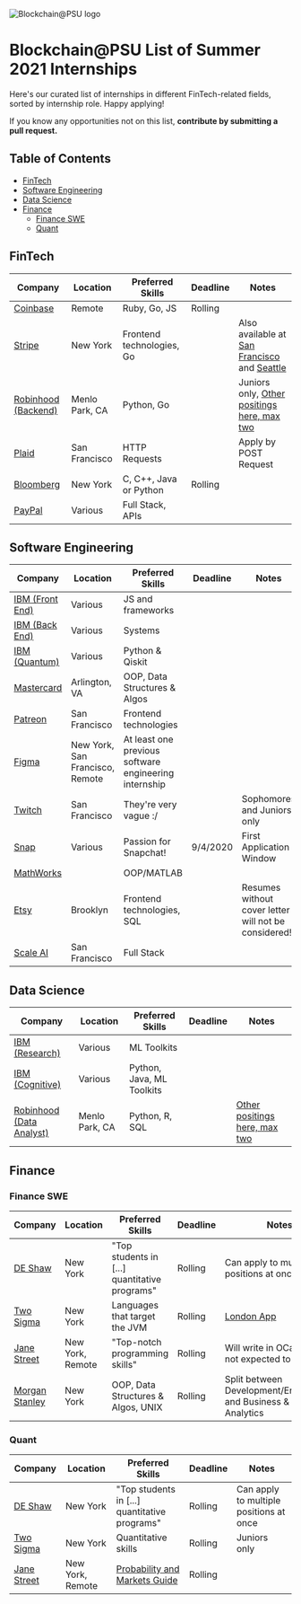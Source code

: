 ![Blockchain@PSU logo](https://avatars3.githubusercontent.com/u/60204923?s=200&v=4)

# Blockchain@PSU List of Summer 2021 Internships

Here's our curated list of internships in different FinTech-related fields, sorted by internship role. Happy applying!

If you know any opportunities not on this list, **contribute by submitting a pull request.**

## Table of Contents

- [FinTech](#fintech)
- [Software Engineering](#software-engineering)
- [Data Science](#data-science)
- [Finance](#finance)
  - [Finance SWE](#finance-swe)
  - [Quant](#quant)

## FinTech

| Company | Location | Preferred Skills | Deadline | Notes |
| --- | --- | --- | --- | --- |
| [Coinbase](https://coinbase.com/careers/positions/1724656) | Remote | Ruby, Go, JS | Rolling | |
|[Stripe](https://stripe.com/jobs/listing/2021-software-engineering-intern/2162713) | New York | Frontend technologies, Go | | Also available at [San Francisco](https://stripe.com/jobs/listing/2021-software-engineering-intern/2162713) and [Seattle](https://stripe.com/jobs/listing/2021-software-engineering-intern/2162713) |
| [Robinhood (Backend)](https://boards.greenhouse.io/robinhood/jobs/2214461) | Menlo Park, CA | Python, Go | | Juniors only, [Other positings here, max two](https://boards.greenhouse.io/robinhood) |  
| [Plaid](https://plaid.com/job/?id=4e0c92e3-4c27-44a1-8d9d-be4fa18f987c) | San Francisco | HTTP Requests | | Apply by POST Request |
| [Bloomberg](https://careers.bloomberg.com/job/detail/84150) | New York | C, C++, Java or Python | Rolling | 
| [PayPal](https://jobsearch.paypal-corp.com/en-US/search?keywords=%22software%20engineer%20intern%22&location=&facetcountry=us) | Various | Full Stack, APIs | 

## Software Engineering

| Company | Location | Preferred Skills | Deadline | Notes |
| --- | --- | --- | --- | --- |
| [IBM (Front End)](https://careers.ibm.com/ShowJob/Id/961831/Front-End-Developer-Summer-Intern-2021/?lang=en) | Various | JS and frameworks |
| [IBM (Back End)](https://careers.ibm.com/ShowJob/Id/961980/Back-End-Developer-Summer-Intern-2021/?lang=en) | Various | Systems | 
| [IBM (Quantum)](https://careers.ibm.com/ShowJob/Id/962215/Undergraduate-Quantum-Engineering-Summer-Intern-2021/?lang=en) | Various | Python & Qiskit | 
| [Mastercard](https://mastercard.wd1.myworkdayjobs.com/en-US/Campus/job/Arlington-Virginia/Software-Development-Engineer-Intern--Summer-2021-_R-111190) | Arlington, VA | OOP, Data Structures & Algos | 
| [Patreon](https://boards.greenhouse.io/patreon/jobs/2294211) | San Francisco | Frontend technologies |
| [Figma](https://jobs.lever.co/figma/4fe2557e-3ac3-49ea-8330-9e6c49493f8e) | New York, San Francisco, Remote | At least one previous software engineering internship | 
| [Twitch](https://boards.greenhouse.io/twitch/jobs/4827849002) | San Francisco | They're very vague :/ | | Sophomores and Juniors only |
| [Snap](https://wd1.myworkdaysite.com/recruiting/snapchat/snap/job/Los-Angeles-California/Software-Engineer-Intern---Fall-2021--August-17---Sept-4-_R0014581) | Various | Passion for Snapchat! |9/4/2020 | First Application Window |
| [MathWorks](https://www.mathworks.com/company/jobs/opportunities/10071-edg-intern-bachelor-computer-science-majors?keywords=intern&location%5B%5D=US) | | OOP/MATLAB |
| [Etsy](https://www.etsy.com/careers/job/743999718641018) | Brooklyn | Frontend technologies, SQL | | Resumes without cover letter will not be considered! | 
| [Scale AI](https://scale.com/careers/c82fd6f5-daa9-42b5-8183-4af35c33ca03) | San Francisco | Full Stack | 

## Data Science

| Company | Location | Preferred Skills | Deadline | Notes |
| --- | --- | --- | --- | --- |
| [IBM (Research)](https://careers.ibm.com/ShowJob/Id/955992/Intern-Research-Undergrade-2021/?lang=en) | Various | ML Toolkits | 
| [IBM (Cognitive)](https://careers.ibm.com/ShowJob/Id/961985/Cognitive-Developer-Summer-Intern-2021/?lang=en) | Various | Python, Java, ML Toolkits |
| [Robinhood (Data Analyst)](https://boards.greenhouse.io/robinhood/jobs/2275112) | Menlo Park, CA | Python, R, SQL | | [Other positings here, max two](https://boards.greenhouse.io/robinhood) | 

## Finance

### Finance SWE

| Company | Location | Preferred Skills | Deadline | Notes |
| --- | --- | --- | --- | --- |
| [DE Shaw](https://www.deshaw.com/careers/software-developer-intern-new-york-4018) | New York | "Top students in [...] quantitative programs" | Rolling | Can apply to multiple positions at once|
| [Two Sigma](https://careers.twosigma.com/careers/Careers?jobId=6666&source=Direct+Applicant&tags=internshipwebsite2020) | New York | Languages that target the JVM | Rolling | [London App](https://uk.linkedin.com/jobs/view/software-engineering-internship-london-at-two-sigma-1995527119) |
| [Jane Street](https://www.janestreet.com/join-jane-street/position/4787572002/) | New York, Remote | "Top-notch programming skills" | Rolling | Will write in OCaml but not expected to know |
| [Morgan Stanley](https://morganstanley.tal.net/vx/lang-en-GB/mobile-0/brand-2/user-2429102/xf-3786f0ce9359/candidate/so/pm/1/pl/1/opp/9768-2021-Technology-Summer-Analyst-Program-New-York/en-GB) | New York | OOP, Data Structures & Algos, UNIX | Rolling | Split between Development/Engineering and Business & Data Analytics |

### Quant

| Company | Location | Preferred Skills | Deadline | Notes |
| --- | --- | --- | --- | --- |
| [DE Shaw](https://www.deshaw.com/careers/quantitative-analyst-intern-new-york-4012) | New York | "Top students in [...] quantitative programs" | Rolling | Can apply to multiple positions at once |
| [Two Sigma](https://careers.twosigma.com/careers/Careers?jobId=7133&source=Internal+Career+Portal&tags=internshipwebsite2020) | New York | Quantitative skills | Rolling | Juniors only |
| [Jane Street](https://www.janestreet.com/join-jane-street/position/4542062002/) | New York, Remote | [Probability and Markets Guide](https://www.janestreet.com/static/pdfs/trading-interview.pdf) | Rolling | 

